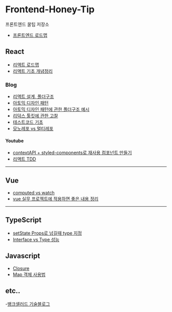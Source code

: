 # Frontend-Honey-Tip
프론트엔드 꿀팁 저장소
- [프론트엔드 로드맵](https://roadmap.sh/frontend)

## React
- [리액트 로드맵](https://roadmap.sh/react)
- [리액트 기초 개념정리](https://jess2.xyz/react/react-tip-0/)

### Blog
- [리액트 설계, 폴더구조](https://www.stevy.dev/react-design-guide/)
- [아토믹 디자인 패턴](https://ui.toast.com/weekly-pick/ko_20200213)
- [아토믹 디자인 패턴에 관한 폴더구조 예시](https://velog.io/@holim0/React-Design-Pattern)
- [리덕스 툴킷에 관한 고찰](http://blog.hwahae.co.kr/all/tech/tech-tech/6946/)
- [테스트코드 기초](https://medium.com/wantedjobs/%ED%94%84%EB%A1%A0%ED%8A%B8%EC%97%94%EB%93%9C-%ED%85%8C%EC%8A%A4%ED%8A%B8%EC%9D%98-%EB%AA%A8%EB%93%A0-%EA%B2%83-48912486f72d)
- [모노레포 vs 멀티레포](https://d2.naver.com/helloworld/0923884)

#### Youtube
- [contextAPI + styled-components로 재사용 컴포넌트 만들기](https://www.youtube.com/watch?v=5RhCxzmp2yw&t=362s&ab_channel=%EA%B0%9C%EB%B0%9C%ED%99%94%EB%9D%BC%EB%A6%ACHwarang)
- [리액트 TDD](https://www.youtube.com/watch?v=L1dtkLeIz-M&t=137s&ab_channel=FEConfKorea)



<hr>

## Vue

- [computed vs watch](https://velog.io/@jinsu6688/vuejs-computed)
- [vue 실무 프로젝트에 적용하면 좋은 내용 정리](https://jess2.xyz/vue/vue-tip/)



<hr>

## TypeScript

- [setState Props로 넘길때 type 지정](https://jemerald.tistory.com/127)
- [Interface vs Type 성능](https://bny9164.tistory.com/48)


## Javascript

- [Closure](https://hanamon.kr/javascript-%ED%81%B4%EB%A1%9C%EC%A0%80/)
- [Map 객체 사용법](https://wooncloud.tistory.com/104)


## etc..

-[뱅크샐러드 기술블로그](https://blog.banksalad.com/)
